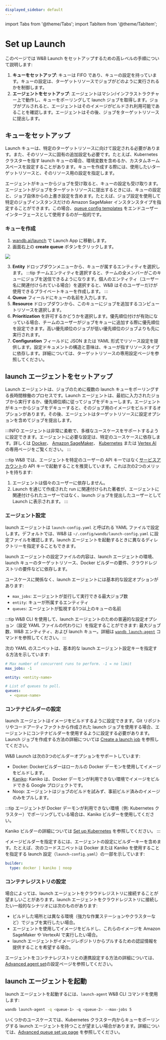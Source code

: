 ```yaml
---
displayed_sidebar: default
---
```


import Tabs from '@theme/Tabs';
import TabItem from '@theme/TabItem';


# Set up Launch

このページでは W&B Launch をセットアップするための高レベルの手順について説明します:

1. **キューをセットアップ**: キューは FIFO であり、キューの設定を持っています。キューの設定は、ターゲットリソースでジョブがどのように実行されるかを制御します。
2. **エージェントをセットアップ**: エージェントはマシン/インフラストラクチャー上で動作し、キューをポーリングして launch ジョブを取得します。ジョブがプルされると、エージェントはそのイメージがビルドされ利用可能であることを確認します。エージェントはその後、ジョブをターゲットリソースに提出します。

## キューをセットアップ
Launch キューは、特定のターゲットリソースに向けて設定される必要があります。また、そのリソースに固有の追加設定も必要です。たとえば、Kubernetes クラスターを指す launch キューの場合、環境変数を含めるか、カスタムネームスペースを設定することがあります。キューを作成する際には、使用したいターゲットリソースと、そのリソース用の設定を指定します。

エージェントがキューからジョブを受け取ると、キューの設定も受け取ります。エージェントがジョブをターゲットリソースに提出するときには、キューの設定と、ジョブ自体からの上書き設定を含めます。たとえば、ジョブ設定を使用して特定のジョブインスタンスだけの Amazon SageMaker インスタンスタイプを指定することができます。この場合、[queue config templates](./setup-queue-advanced.md#configure-queue-template) をエンドユーザーインターフェースとして使用するのが一般的です。

### キューを作成
1. [wandb.ai/launch](https://wandb.ai/launch) で Launch App に移動します。
2. 画面右上の **create queue** ボタンをクリックします。

![](/images/launch/create-queue.gif)

3. **Entity** ドロップダウンメニューから、キューが属するエンティティを選択します。
  :::tip
  チームエンティティを選択すると、チームの全メンバーがこのキューにジョブを送信できるようになります。個人のエンティティ（ユーザー名に関連付けられている場合）を選択すると、W&B はそのユーザーだけが使用できるプライベートキューを作成します。
  :::
4. **Queue** フィールドにキューの名前を入力します。
5. **Resource** ドロップダウンから、このキューにジョブを追加するコンピュートリソースを選択します。
6. **Prioritization** を許可するかどうかを選択します。優先順位付けが有効になっている場合、チームのユーザーがジョブをキューに追加する際に優先順位を設定できます。高い優先順位のジョブが低い優先順位のジョブよりも先に実行されます。
7. **Configuration** フィールドに JSON または YAML 形式でリソース設定を提供します。設定ドキュメントの構造と意味は、キューが指すリソースタイプに依存します。詳細については、ターゲットリソースの専用設定ページを参照してください。

## launch エージェントをセットアップ
Launch エージェントは、ジョブのために複数の launch キューをポーリングする長時間稼働のプロセスです。Launch エージェントは、最初に入力されたジョブから実行するか、優先順位順に従ってジョブをデキューします。エージェントがキューからジョブをデキューすると、そのジョブ用のイメージをビルドするオプションがあります。その後、エージェントはターゲットリソースに設定オプションを含めてジョブを提出します。

:::INFO
エージェントは非常に柔軟で、多様なユースケースをサポートするように設定できます。エージェントに必要な設定は、特定のユースケースに依存します。詳しくは [Docker](./setup-launch-docker.md)、 [Amazon SageMaker](./setup-launch-sagemaker.md)、 [Kubernetes](./setup-launch-kubernetes.md) または [Vertex AI](./setup-vertex.md) の専用ページをご覧ください。
:::

:::tip
W&B では、エージェントを特定のユーザーの API キーではなく[サービスアカウント](https://docs.wandb.ai/guides/technical-faq/general#what-is-a-service-account-and-why-is-it-useful)の API キーで起動することを推奨しています。これは次の2つのメリットを持ちます:
1. エージェントは個々のユーザーに依存しません。
2. Launch を通じて作成された run に関連付けられた著者が、エージェントに関連付けられたユーザーではなく、launch ジョブを提出したユーザーとして Launch に表示されます。
:::

### エージェント設定
launch エージェントは `launch-config.yaml` と呼ばれる YAML ファイルで設定します。デフォルトでは、W&B は `~/.config/wandb/launch-config.yaml` に設定ファイルを確認します。launch エージェントを起動するときに異なるディレクトリーを指定することもできます。

launch エージェントの設定ファイルの内容は、launch エージェントの環境、launch キューのターゲットリソース、Docker ビルダーの要件、クラウドレジストリの要件などに依存します。

ユースケースに関係なく、launch エージェントには基本的な設定オプションがあります:
* `max_jobs`: エージェントが並行して実行できる最大ジョブ数
* `entity`: キューが所属するエンティティ
* `queues`: エージェントが監視する1つ以上のキューの名前

:::tip
W&B CLI を使用して、launch エージェントのための普遍的な設定オプション（設定 YAML ファイルの代わりに）を指定することができます: 最大ジョブ数、W&B エンティティ、および launch キュー。詳細は [`wandb launch-agent`](../../ref/cli/wandb-launch-agent.md) コマンドを参照してください。
:::

次の YAML のスニペットは、基本的な launch エージェント設定キーを指定する方法を示しています:

```yaml title="launch-config.yaml"
# Max number of concurrent runs to perform. -1 = no limit
max_jobs: -1

entity: <entity-name>

# List of queues to poll.
queues:
  - <queue-name>
```

### コンテナビルダーの設定
launch エージェントはイメージをビルドするように設定できます。Git リポジトリやコードアーティファクトから作成された launch ジョブを使用する場合、エージェントにコンテナビルダーを使用するように設定する必要があります。Launch ジョブを作成する方法の詳細については [Create a launch job](./create-launch-job.md) を参照してください。

W&B Launch は次の3つのビルダーオプションをサポートしています:
* Docker: Dockerビルダーはローカルの Docker デーモンを使用してイメージをビルドします。
* [Kaniko](https://github.com/GoogleContainerTools/kaniko): Kaniko は、Docker デーモンが利用できない環境でイメージをビルドできる Google プロジェクトです。
* Noop: エージェントはジョブのビルドを試みず、事前ビルド済みのイメージのみをプルします。

:::tip
エージェントが Docker デーモンが利用できない環境（例: Kubernetes クラスター）でポーリングしている場合は、Kaniko ビルダーを使用してください。

Kaniko ビルダーの詳細については [Set up Kubernetes](./setup-launch-kubernetes.md) を参照してください。
:::

イメージビルダーを指定するには、エージェントの設定にビルダーキーを含めます。たとえば、次のコードスニペットは Docker または Kaniko を使用することを指定する launch 設定（`launch-config.yaml`）の一部を示しています:

```yaml title="launch-config.yaml"
builder:
  type: docker | kaniko | noop
```

### コンテナレジストリの設定
場合によっては、launch エージェントをクラウドレジストリに接続することが望ましいことがあります。launch エージェントをクラウドレジストリに接続したい一般的なシナリオには次のものがあります:

* ビルドした場所とは異なる環境（強力な作業ステーションやクラスターなど）でジョブを実行したい場合。
* エージェントを使用してイメージをビルドし、これらのイメージを Amazon SageMaker や VertexAI で実行したい場合。
* launch エージェントがイメージレポジトリからプルするための認証情報を提供することを希望する場合。

エージェントをコンテナレジストリとの連携設定する方法の詳細については、[Advanced agent set](./setup-agent-advanced.md)の設定ページを参照してください。

## launch エージェントを起動
launch エージェントを起動するには、`launch-agent` W&B CLI コマンドを使用します:

```bash
wandb launch-agent -q <queue-1> -q <queue-2> --max-jobs 5
```

いくつかのユースケースでは、Kubernetes クラスター内からキューをポーリングする launch エージェントを持つことが望ましい場合があります。詳細については、[Advanced queue set up page](./setup-queue-advanced.md) を参照してください。